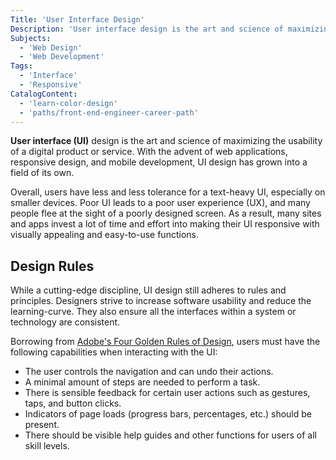 ```yaml
---
Title: 'User Interface Design'
Description: 'User interface design is the art and science of maximizing the usability of a digital product or service.'
Subjects:
  - 'Web Design'
  - 'Web Development'
Tags:
  - 'Interface'
  - 'Responsive'
CatalogContent:
  - 'learn-color-design'
  - 'paths/front-end-engineer-career-path'
---
```


<link rel="canonical" href="https://www.codecademy.com/resources/blog/what-is-user-interface-design/" />

**User interface (UI)** design is the art and science of maximizing the usability of a digital product or service. With the advent of web applications, responsive design, and mobile development, UI design has grown into a field of its own.

Overall, users have less and less tolerance for a text-heavy UI, especially on smaller devices. Poor UI leads to a poor user experience (UX), and many people flee at the sight of a poorly designed screen. As a result, many sites and apps invest a lot of time and effort into making their UI responsive with visually appealing and easy-to-use functions.

## Design Rules

While a cutting-edge discipline, UI design still adheres to rules and principles. Designers strive to increase software usability and reduce the learning-curve. They also ensure all the interfaces within a system or technology are consistent.

Borrowing from [Adobe's Four Golden Rules of Design](https://xd.adobe.com/ideas/process/ui-design/4-golden-rules-ui-design/), users must have the following capabilities when interacting with the UI:

- The user controls the navigation and can undo their actions.
- A minimal amount of steps are needed to perform a task.
- There is sensible feedback for certain user actions such as gestures, taps, and button clicks.
- Indicators of page loads (progress bars, percentages, etc.) should be present.
- There should be visible help guides and other functions for users of all skill levels.
